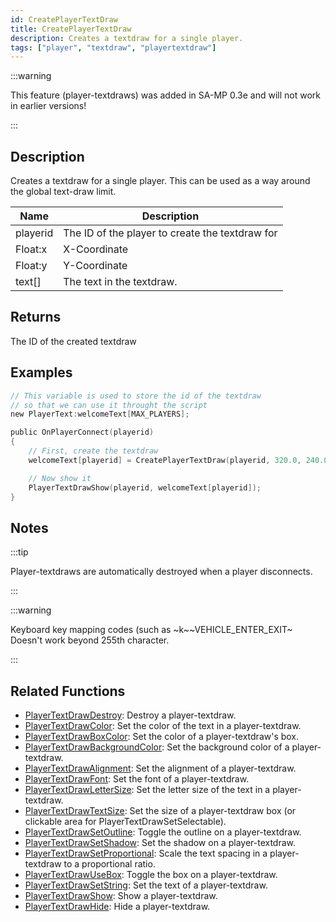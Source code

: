 ```yaml
---
id: CreatePlayerTextDraw
title: CreatePlayerTextDraw
description: Creates a textdraw for a single player.
tags: ["player", "textdraw", "playertextdraw"]
---
```


:::warning

This feature (player-textdraws) was added in SA-MP 0.3e and will not work in earlier versions!

:::

## Description

Creates a textdraw for a single player. This can be used as a way around the global text-draw limit.

| Name     | Description                                     |
| -------- | ----------------------------------------------- |
| playerid | The ID of the player to create the textdraw for |
| Float:x  | X-Coordinate                                    |
| Float:y  | Y-Coordinate                                    |
| text[]   | The text in the textdraw.                       |

## Returns

The ID of the created textdraw

## Examples

```c
// This variable is used to store the id of the textdraw
// so that we can use it throught the script
new PlayerText:welcomeText[MAX_PLAYERS];

public OnPlayerConnect(playerid)
{
    // First, create the textdraw
    welcomeText[playerid] = CreatePlayerTextDraw(playerid, 320.0, 240.0, "Welcome to my SA-MP server");

    // Now show it
    PlayerTextDrawShow(playerid, welcomeText[playerid]);
}
```

## Notes

:::tip

Player-textdraws are automatically destroyed when a player disconnects.

:::

:::warning

Keyboard key mapping codes (such as ~k~~VEHICLE_ENTER_EXIT~ Doesn't work beyond 255th character.

:::

## Related Functions

- [PlayerTextDrawDestroy](../../scripting/functions/PlayerTextDrawDestroy.md): Destroy a player-textdraw.
- [PlayerTextDrawColor](../../scripting/functions/PlayerTextDrawColor.md): Set the color of the text in a player-textdraw.
- [PlayerTextDrawBoxColor](../../scripting/functions/PlayerTextDrawBoxColor.md): Set the color of a player-textdraw's box.
- [PlayerTextDrawBackgroundColor](../../scripting/functions/PlayerTextDrawBackgroundColor.md): Set the background color of a player-textdraw.
- [PlayerTextDrawAlignment](../../scripting/functions/PlayerTextDrawAlignment.md): Set the alignment of a player-textdraw.
- [PlayerTextDrawFont](../../scripting/functions/PlayerTextDrawFont.md): Set the font of a player-textdraw.
- [PlayerTextDrawLetterSize](../../scripting/functions/PlayerTextDrawLetterSize.md): Set the letter size of the text in a player-textdraw.
- [PlayerTextDrawTextSize](../../scripting/functions/PlayerTextDrawTextSize.md): Set the size of a player-textdraw box (or clickable area for PlayerTextDrawSetSelectable).
- [PlayerTextDrawSetOutline](../../scripting/functions/PlayerTextDrawSetOutline.md): Toggle the outline on a player-textdraw.
- [PlayerTextDrawSetShadow](../../scripting/functions/PlayerTextDrawSetShadow.md): Set the shadow on a player-textdraw.
- [PlayerTextDrawSetProportional](../../scripting/functions/PlayerTextDrawSetProportional.md): Scale the text spacing in a player-textdraw to a proportional ratio.
- [PlayerTextDrawUseBox](../../scripting/functions/PlayerTextDrawUseBox.md): Toggle the box on a player-textdraw.
- [PlayerTextDrawSetString](../../scripting/functions/PlayerTextDrawSetString.md): Set the text of a player-textdraw.
- [PlayerTextDrawShow](../../scripting/functions/PlayerTextDrawShow.md): Show a player-textdraw.
- [PlayerTextDrawHide](../../scripting/functions/PlayerTextDrawHide.md): Hide a player-textdraw.
